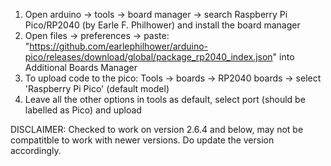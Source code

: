 1. Open arduino -> tools -> board manager -> search Raspberry Pi Pico/RP2040 (by Earle F. Philhower) and install the board manager
2. Open files -> preferences -> paste: "https://github.com/earlephilhower/arduino-pico/releases/download/global/package_rp2040_index.json" into Additional Boards Manager
3. To upload code to the pico: Tools -> boards -> RP2040 boards -> select 'Raspberry Pi Pico' (default model)
4. Leave all the other options in tools as default, select port (should be labelled as Pico) and upload

DISCLAIMER: Checked to work on version 2.6.4 and below, may not be compatitble to work with newer versions. Do update the version accordingly.
